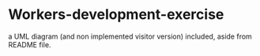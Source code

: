 # Workers-development-exercise
a UML diagram (and non implemented visitor version) included, aside from README file. 
